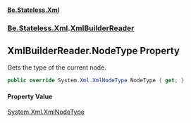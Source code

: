 #### [Be.Stateless.Xml](README.md 'README')
### [Be.Stateless.Xml](Be.Stateless.Xml.md 'Be.Stateless.Xml').[XmlBuilderReader](XmlBuilderReader.md 'Be.Stateless.Xml.XmlBuilderReader')

## XmlBuilderReader.NodeType Property

Gets the type of the current node.

```csharp
public override System.Xml.XmlNodeType NodeType { get; }
```

#### Property Value
[System.Xml.XmlNodeType](https://docs.microsoft.com/en-us/dotnet/api/System.Xml.XmlNodeType 'System.Xml.XmlNodeType')